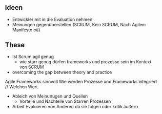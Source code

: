#

## Ideen

- Entwickler mit in die Evaluation nehmen
- Meinungen gegenüberstellen (SCRUM, Kein SCRUM, Nach Agilem Manifesto oä)

## These

- Ist Scrum agil genug
  - wie starr genug dürfen frameworks und prozesse sein im Kontext von SCRUM
- overcoming the gap between theory and practice

Agile Frameworks sinnvoll
Wie werden Prozesse und Frameworks integriert
// Welchen Wert

- Ableich von Meinunugen und Quellen
  - Vorteile und Nachteile von Starren Prozessen
- Arbeit Evaluieren von Anderen ob sie folgen oder kritik äußern
